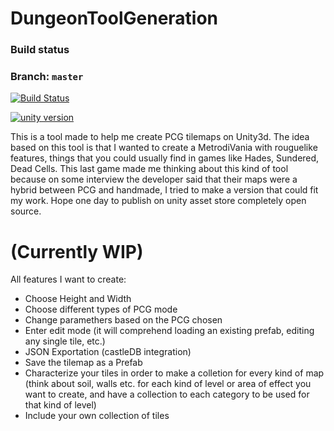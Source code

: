 # DungeonToolGeneration
### Build status
### Branch: `master`
[![Build Status](https://travis-ci.com/ZarakiKanzaki/DungeonToolGeneration.svg?branch=master)](https://travis-ci.com/github/ZarakiKanzaki/DungeonToolGeneration)

[![unity version](https://img.shields.io/badge/unity%20version-2019.3.4f1-green.svg)](https://unity3d.com/unity/whats-new/2019.3.4)

This is a tool made to help me create PCG tilemaps on Unity3d. The idea based on this tool is that I wanted to create a MetrodiVania with rouguelike features, things that you could usually find in games like Hades, Sundered, Dead Cells. This last game made me thinking about this kind of tool because on some interview the developer said that their maps were a hybrid between PCG and handmade, I tried to make a version that could fit my work. 
Hope one day to publish on unity asset store completely open source.

# (Currently WIP)

All features I want to create:
 
- Choose Height and Width
- Choose different types of PCG mode
- Change paramethers based on the PCG chosen
- Enter edit mode (it will comprehend loading an existing prefab, editing any single tile, etc.)
- JSON Exportation (castleDB integration)
- Save the tilemap as a Prefab
- Characterize your tiles in order to make a colletion for every kind of map (think about soil, walls etc. for each kind of level or area of effect you want to create, and have a collection to each category to be used for that kind of level)
- Include your own collection of tiles

